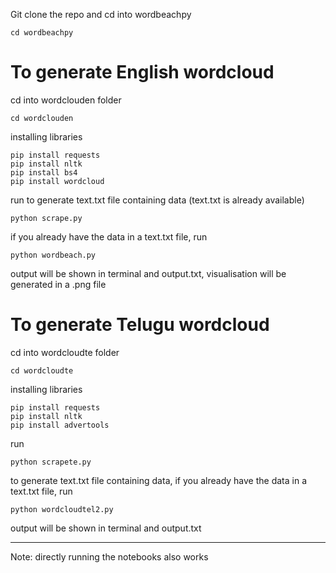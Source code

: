 Git clone the repo and cd into wordbeachpy
```
cd wordbeachpy
```

# To generate English wordcloud

cd into wordclouden folder

```
cd wordclouden
```
installing libraries
```
pip install requests
pip install nltk
pip install bs4
pip install wordcloud
```
run to generate text.txt file containing data (text.txt is already available)
```
python scrape.py
```
if you already have the data in a text.txt file, run
```
python wordbeach.py
``` 
output will be shown in terminal and output.txt, visualisation will be generated in a .png file


# To generate Telugu wordcloud

cd into wordcloudte folder

```
cd wordcloudte
```
installing libraries
```
pip install requests
pip install nltk
pip install advertools
```
run
```
python scrapete.py
```
to generate text.txt file containing data, if you already have the data in a text.txt file, run
```
python wordcloudtel2.py
``` 
output will be shown in terminal and output.txt

----------------------
Note: directly running the notebooks also works
